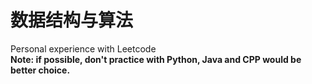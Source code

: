 # 数据结构与算法
 Personal experience with Leetcode  
 **Note: if possible, don't practice with Python, Java and CPP would be better choice.**

